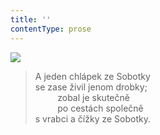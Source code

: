 ```yaml
---
title: ''
contentType: prose
---
```


![](../Images/104.jpg)

> A jeden chlápek ze Sobotky  
> se zase živil jenom drobky;  
>          zobal je skutečně  
>          po cestách společně  
> s vrabci a čížky ze Sobotky.
